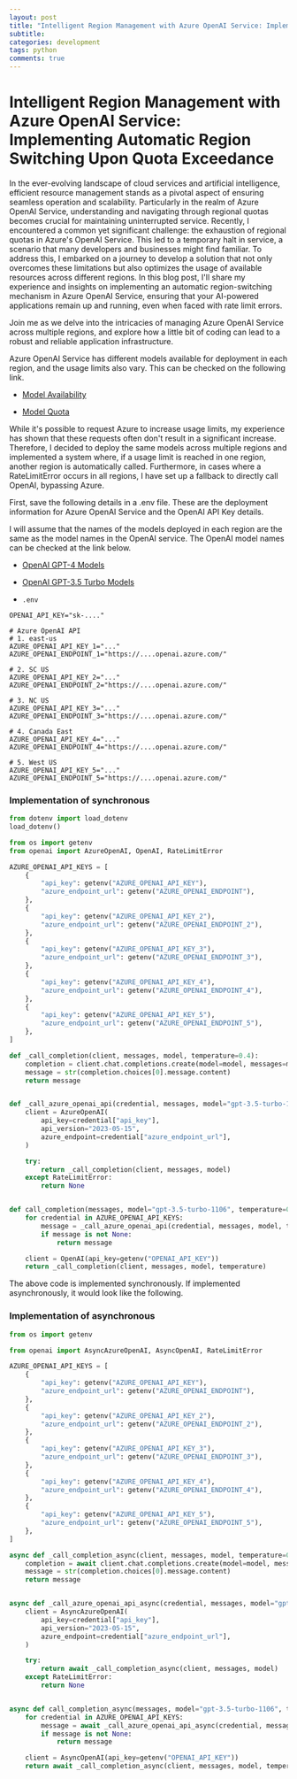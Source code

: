 ```yaml
---
layout: post
title: "Intelligent Region Management with Azure OpenAI Service: Implementing Automatic Region Switching Upon Quota Exceedance"
subtitle:  
categories: development
tags: python
comments: true
---
```


# Intelligent Region Management with Azure OpenAI Service: Implementing Automatic Region Switching Upon Quota Exceedance

In the ever-evolving landscape of cloud services and artificial intelligence, efficient resource management stands as a pivotal aspect of ensuring seamless operation and scalability. Particularly in the realm of Azure OpenAI Service, understanding and navigating through regional quotas becomes crucial for maintaining uninterrupted service. Recently, I encountered a common yet significant challenge: the exhaustion of regional quotas in Azure's OpenAI Service. This led to a temporary halt in service, a scenario that many developers and businesses might find familiar. To address this, I embarked on a journey to develop a solution that not only overcomes these limitations but also optimizes the usage of available resources across different regions. In this blog post, I'll share my experience and insights on implementing an automatic region-switching mechanism in Azure OpenAI Service, ensuring that your AI-powered applications remain up and running, even when faced with rate limit errors.

Join me as we delve into the intricacies of managing Azure OpenAI Service across multiple regions, and explore how a little bit of coding can lead to a robust and reliable application infrastructure.

Azure OpenAI Service has different models available for deployment in each region, and the usage limits also vary. This can be checked on the following link.


- [Model Availability](https://learn.microsoft.com/azure/ai-services/openai/concepts/models#standard-deployment-model-availability)

- [Model Quota](https://learn.microsoft.com/azure/ai-services/openai/concepts/models#standard-deployment-model-quota)


While it's possible to request Azure to increase usage limits, my experience has shown that these requests often don't result in a significant increase. Therefore, I decided to deploy the same models across multiple regions and implemented a system where, if a usage limit is reached in one region, another region is automatically called. Furthermore, in cases where a RateLimitError occurs in all regions, I have set up a fallback to directly call OpenAI, bypassing Azure.

First, save the following details in a .env file. These are the deployment information for Azure OpenAI Service and the OpenAI API Key details.

I will assume that the names of the models deployed in each region are the same as the model names in the OpenAI service. The OpenAI model names can be checked at the link below.

- [OpenAI GPT-4 Models](https://platform.openai.com/docs/models/gpt-4-and-gpt-4-turbo)

- [OpenAI GPT-3.5 Turbo Models](https://platform.openai.com/docs/models/gpt-3-5-turbo)

- `.env`

```env
OPENAI_API_KEY="sk-...."

# Azure OpenAI API
# 1. east-us
AZURE_OPENAI_API_KEY_1="..."
AZURE_OPENAI_ENDPOINT_1="https://....openai.azure.com/"

# 2. SC US
AZURE_OPENAI_API_KEY_2="..."
AZURE_OPENAI_ENDPOINT_2="https://....openai.azure.com/"

# 3. NC US
AZURE_OPENAI_API_KEY_3="..."
AZURE_OPENAI_ENDPOINT_3="https://....openai.azure.com/"

# 4. Canada East
AZURE_OPENAI_API_KEY_4="..."
AZURE_OPENAI_ENDPOINT_4="https://....openai.azure.com/"

# 5. West US
AZURE_OPENAI_API_KEY_5="..."
AZURE_OPENAI_ENDPOINT_5="https://....openai.azure.com/"
```

###  Implementation of synchronous

```python
from dotenv import load_dotenv
load_dotenv()

from os import getenv
from openai import AzureOpenAI, OpenAI, RateLimitError

AZURE_OPENAI_API_KEYS = [
    {
        "api_key": getenv("AZURE_OPENAI_API_KEY"),
        "azure_endpoint_url": getenv("AZURE_OPENAI_ENDPOINT"),
    },
    {
        "api_key": getenv("AZURE_OPENAI_API_KEY_2"),
        "azure_endpoint_url": getenv("AZURE_OPENAI_ENDPOINT_2"),
    },
    {
        "api_key": getenv("AZURE_OPENAI_API_KEY_3"),
        "azure_endpoint_url": getenv("AZURE_OPENAI_ENDPOINT_3"),
    },
    {
        "api_key": getenv("AZURE_OPENAI_API_KEY_4"),
        "azure_endpoint_url": getenv("AZURE_OPENAI_ENDPOINT_4"),
    },
    {
        "api_key": getenv("AZURE_OPENAI_API_KEY_5"),
        "azure_endpoint_url": getenv("AZURE_OPENAI_ENDPOINT_5"),
    },
]

def _call_completion(client, messages, model, temperature=0.4):
    completion = client.chat.completions.create(model=model, messages=messages, temperature=temperature)
    message = str(completion.choices[0].message.content)
    return message


def _call_azure_openai_api(credential, messages, model="gpt-3.5-turbo-1106", temperature=0.4):
    client = AzureOpenAI(
        api_key=credential["api_key"],
        api_version="2023-05-15",
        azure_endpoint=credential["azure_endpoint_url"],
    )

    try:
        return _call_completion(client, messages, model)
    except RateLimitError:
        return None


def call_completion(messages, model="gpt-3.5-turbo-1106", temperature=0.4):
    for credential in AZURE_OPENAI_API_KEYS:
        message = _call_azure_openai_api(credential, messages, model, temperature)
        if message is not None:
            return message

    client = OpenAI(api_key=getenv("OPENAI_API_KEY"))
    return _call_completion(client, messages, model, temperature)
```

The above code is implemented synchronously. If implemented asynchronously, it would look like the following.

###  Implementation of asynchronous

```python
from os import getenv

from openai import AsyncAzureOpenAI, AsyncOpenAI, RateLimitError

AZURE_OPENAI_API_KEYS = [
    {
        "api_key": getenv("AZURE_OPENAI_API_KEY"),
        "azure_endpoint_url": getenv("AZURE_OPENAI_ENDPOINT"),
    },
    {
        "api_key": getenv("AZURE_OPENAI_API_KEY_2"),
        "azure_endpoint_url": getenv("AZURE_OPENAI_ENDPOINT_2"),
    },
    {
        "api_key": getenv("AZURE_OPENAI_API_KEY_3"),
        "azure_endpoint_url": getenv("AZURE_OPENAI_ENDPOINT_3"),
    },
    {
        "api_key": getenv("AZURE_OPENAI_API_KEY_4"),
        "azure_endpoint_url": getenv("AZURE_OPENAI_ENDPOINT_4"),
    },
    {
        "api_key": getenv("AZURE_OPENAI_API_KEY_5"),
        "azure_endpoint_url": getenv("AZURE_OPENAI_ENDPOINT_5"),
    },
]

async def _call_completion_async(client, messages, model, temperature=0.4):
    completion = await client.chat.completions.create(model=model, messages=messages, temperature=temperature)
    message = str(completion.choices[0].message.content)
    return message


async def _call_azure_openai_api_async(credential, messages, model="gpt-3.5-turbo-1106", temperature=0.4):
    client = AsyncAzureOpenAI(
        api_key=credential["api_key"],
        api_version="2023-05-15",
        azure_endpoint=credential["azure_endpoint_url"],
    )

    try:
        return await _call_completion_async(client, messages, model)
    except RateLimitError:
        return None


async def call_completion_async(messages, model="gpt-3.5-turbo-1106", temperature=0.4):
    for credential in AZURE_OPENAI_API_KEYS:
        message = await _call_azure_openai_api_async(credential, messages, model, temperature)
        if message is not None:
            return message

    client = AsyncOpenAI(api_key=getenv("OPENAI_API_KEY"))
    return await _call_completion_async(client, messages, model, temperature)
```